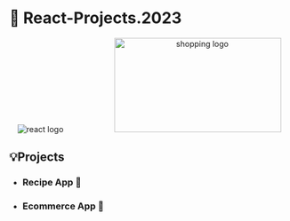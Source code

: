#  🔗 React-Projects.2023

<div align="center">
    <img src="https://user-images.githubusercontent.com/87585934/190381777-fd1ffacd-5950-4af0-aa5a-fe186021230e.png" alt="react logo"> 
    &emsp;&emsp;&emsp;&emsp;&emsp;&emsp;
    <img src="https://user-images.githubusercontent.com/114832629/223332305-7e87f079-fc4b-4a3a-b353-cc1692e12974.png" alt="shopping logo" width="300px" height="170px"> 
</div>

## 💡Projects
 - ### Recipe App 🍜
 - ### Ecommerce App 🛒